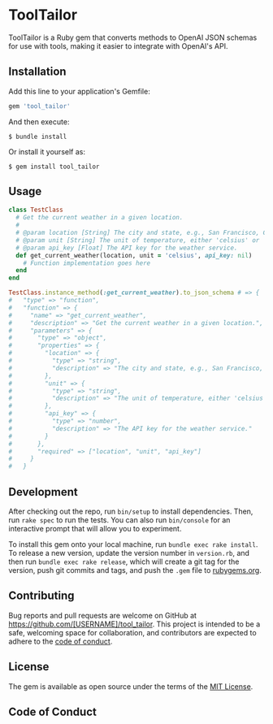 # ToolTailor

ToolTailor is a Ruby gem that converts methods to OpenAI JSON schemas for use with tools, making it easier to integrate with OpenAI's API.

## Installation

Add this line to your application's Gemfile:

```ruby
gem 'tool_tailor'
```

And then execute:

    $ bundle install

Or install it yourself as:

    $ gem install tool_tailor

## Usage

```rb
class TestClass
  # Get the current weather in a given location.
  #
  # @param location [String] The city and state, e.g., San Francisco, CA.
  # @param unit [String] The unit of temperature, either 'celsius' or 'fahrenheit'.
  # @param api_key [Float] The API key for the weather service.
  def get_current_weather(location, unit = 'celsius', api_key: nil)
    # Function implementation goes here
  end
end

TestClass.instance_method(:get_current_weather).to_json_schema # => {
#   "type" => "function",
#   "function" => {
#     "name" => "get_current_weather",
#     "description" => "Get the current weather in a given location.",
#     "parameters" => {
#       "type" => "object",
#       "properties" => {
#         "location" => {
#           "type" => "string",
#           "description" => "The city and state, e.g., San Francisco, CA."
#         },
#         "unit" => {
#           "type" => "string",
#           "description" => "The unit of temperature, either 'celsius' or 'fahrenheit'."
#         },
#         "api_key" => {
#           "type" => "number",
#           "description" => "The API key for the weather service."
#         }
#       },
#       "required" => ["location", "unit", "api_key"]
#     }
#   }
```

## Development

After checking out the repo, run `bin/setup` to install dependencies. Then, run `rake spec` to run the tests. You can also run `bin/console` for an interactive prompt that will allow you to experiment.

To install this gem onto your local machine, run `bundle exec rake install`. To release a new version, update the version number in `version.rb`, and then run `bundle exec rake release`, which will create a git tag for the version, push git commits and tags, and push the `.gem` file to [rubygems.org](https://rubygems.org).

## Contributing

Bug reports and pull requests are welcome on GitHub at https://github.com/[USERNAME]/tool_tailor. This project is intended to be a safe, welcoming space for collaboration, and contributors are expected to adhere to the [code of conduct](https://github.com/[USERNAME]/tool_tailor/blob/master/CODE_OF_CONDUCT.md).

## License

The gem is available as open source under the terms of the [MIT License](https://opensource.org/licenses/MIT).

## Code of Conduct
